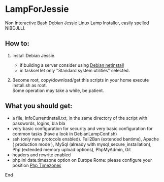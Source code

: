 # LampForJessie
Non Interactive Bash Debian Jessie Linux Lamp Installer,
easily spelled NIBDJLLI.

## How to:
1. Install Debian Jessie.
   - if building a server consider using [Debian netinstall ](https://www.debian.org/distrib/netinst)
   - in tasksel let only "Standard system utilities" selected.

2. Become root, copy/download/get this scripts in your home execute install.sh as root.  
Some operation may take a while, be patient.

## What you should get:
 - a file, InfoCurrentInstall.txt,  in the same directory of the script with passwords, logins, bla bla
 - very basic configuration for security and very basic configuration for common tasks (have a look in DebianLampConf.sh)
 - ssh (only new protocols enabled). Fail2Ban (extended bantime), Apache ( production mode ), MySql (already with mysql_secure_installation), Php (extended memory upload options), PhpMyAdmin, Git
 - headers and rewrite enabled
 - php.ini date.timezone option on Europe Rome: please configure your position [Php Timezones](http://php.net/manual/en/timezones.php)

End
